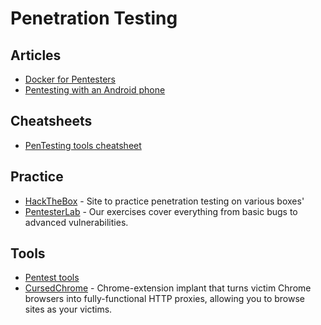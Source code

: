 # Penetration Testing

## Articles
- [Docker for Pentesters](https://blog.ropnop.com/docker-for-pentesters)
- [Pentesting with an Android phone](https://www.peerlyst.com/posts/pentesting-with-an-android-phone-part-1-preparing-the-phone-david-dunmore?trk=profile_page_overview_panel_posts)

## Cheatsheets
- [PenTesting tools cheatsheet](https://highon.coffee/blog/penetration-testing-tools-cheat-sheet/)

## Practice
- [HackTheBox](https://www.hackthebox.eu/) - Site to practice penetration testing on various boxes'
- [PentesterLab](https://www.pentesterlab.com/) - Our exercises cover everything from basic bugs to advanced vulnerabilities.

## Tools
- [Pentest tools](https://prune2000.github.io/tools/pentest/)
- [CursedChrome](https://github.com/mandatoryprogrammer/CursedChrome) - Chrome-extension implant that turns victim Chrome browsers into fully-functional HTTP proxies, allowing you to browse sites as your victims.
